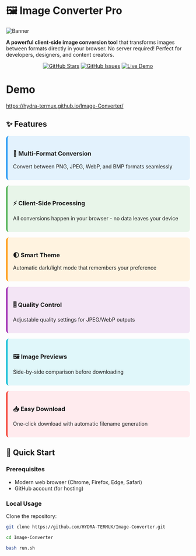 # 🖼️ Image Converter Pro

![Banner](https://github.com/HYDRA-TERMUX/Image-Converter/blob/main/main/assets/banner.jpg) <!-- Add your banner image -->

**A powerful client-side image conversion tool** that transforms images between formats directly in your browser. No server required! Perfect for developers, designers, and content creators.

<div align="center">

[![GitHub Stars](https://img.shields.io/github/stars/HYDRA-TERMUX/Image-Converter?style=for-the-badge&logo=github&color=yellow)](https://github.com/HYDRA-TERMUX/Image-Converter/stargazers)
[![GitHub Issues](https://img.shields.io/github/issues/HYDRA-TERMUX/Image-Converter?style=for-the-badge&color=red)](https://github.com/HYDRA-TERMUX/Image-Converter/issues)
[![Live Demo](https://img.shields.io/badge/Website-Live-brightgreen?style=for-the-badge)](https://hydra-termux.github.io/Image-Converter/)

</div>

# Demo
https://hydra-termux.github.io/Image-Converter/

## ✨ Features

<div style="display: grid; grid-template-columns: repeat(auto-fit, minmax(250px, 1fr)); gap: 15px; margin: 20px 0;">

<div style="background: #e3f2fd; padding: 15px; border-radius: 8px; border-left: 4px solid #2196f3;">
<h3>🔄 Multi-Format Conversion</h3>
<p>Convert between PNG, JPEG, WebP, and BMP formats seamlessly</p>
</div>

<div style="background: #e8f5e9; padding: 15px; border-radius: 8px; border-left: 4px solid #4caf50;">
<h3>⚡ Client-Side Processing</h3>
<p>All conversions happen in your browser - no data leaves your device</p>
</div>

<div style="background: #fff3e0; padding: 15px; border-radius: 8px; border-left: 4px solid #ff9800;">
<h3>🌓 Smart Theme</h3>
<p>Automatic dark/light mode that remembers your preference</p>
</div>

<div style="background: #f3e5f5; padding: 15px; border-radius: 8px; border-left: 4px solid #9c27b0;">
<h3>🎚️ Quality Control</h3>
<p>Adjustable quality settings for JPEG/WebP outputs</p>
</div>

<div style="background: #e0f7fa; padding: 15px; border-radius: 8px; border-left: 4px solid #00bcd4;">
<h3>🖼️ Image Previews</h3>
<p>Side-by-side comparison before downloading</p>
</div>

<div style="background: #ffebee; padding: 15px; border-radius: 8px; border-left: 4px solid #f44336;">
<h3>📥 Easy Download</h3>
<p>One-click download with automatic filename generation</p>
</div>

</div>

## 🚀 Quick Start

### Prerequisites
- Modern web browser (Chrome, Firefox, Edge, Safari)
- GitHub account (for hosting)

### Local Usage
Clone the repository:
```bash
git clone https://github.com/HYDRA-TERMUX/Image-Converter.git

cd Image-Converter

bash run.sh
